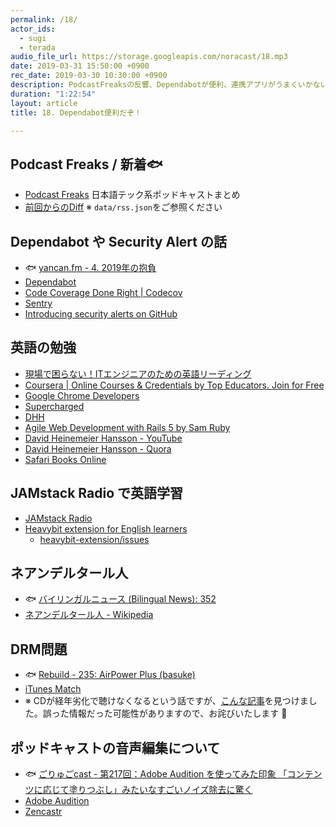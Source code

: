 ```yaml
---
permalink: /18/
actor_ids:
  - sugi
  - terada
audio_file_url: https://storage.googleapis.com/noracast/18.mp3
date: 2019-03-31 15:50:00 +0900
rec_date: 2019-03-30 10:30:00 +0900
description: PodcastFreaksの反響、Dependabotが便利、連携アプリがうまくいかない話、GitHubのSecurity alerts、英語学習、ネアンデルタール人について何もわかっていなかった話、DRM問題、などについて話しました。
duration: "1:22:54"
layout: article
title: 18. Dependabot便利だぞ！

---
```


## Podcast Freaks / 新着🐟

- [Podcast Freaks](https://podcastfreaks.com/) 日本語テック系ポッドキャストまとめ
- [前回からのDiff](https://github.com/noracast/podcast-freaks/compare/460a9b3...6f31a07#files_bucket) ※ `data/rss.json`をご参照ください

## Dependabot や Security Alert の話

- 🐟 [yancan.fm - 4. 2019年の抱負](https://www.yancan.tech/episode/4)
- [Dependabot](https://dependabot.com/)
- [Code Coverage Done Right | Codecov](https://codecov.io/)
- [Sentry](https://sentry.io/welcome/)
- [Introducing security alerts on GitHub](https://github.blog/2017-11-16-introducing-security-alerts-on-github/)

## 英語の勉強

- [現場で困らない！ITエンジニアのための英語リーディング](https://www.amazon.co.jp/dp/B073J7N5GR)
- [Coursera | Online Courses & Credentials by Top Educators. Join for Free](https://www.coursera.org/)
- [Google Chrome Developers](https://www.youtube.com/channel/UCnUYZLuoy1rq1aVMwx4aTzw)
- [Supercharged](https://www.youtube.com/watch?v=obtCN3Goaw4&list=PLNYkxOF6rcICCxAiogddzLoyL9Zedi3s5&index=86)
- [DHH](https://twitter.com/dhh)
- [Agile Web Development with Rails 5 by Sam Ruby](https://pragprog.com/book/rails5/agile-web-development-with-rails-5)
- [David Heinemeier Hansson - YouTube](https://www.youtube.com/channel/UCUkM9uMpWatT7gVWShgtKFw)
- [David Heinemeier Hansson - Quora](https://www.quora.com/profile/David-Heinemeier-Hansson)
- [Safari Books Online](https://www.oreilly.co.jp/safari/)

## JAMstack Radio で英語学習

- [JAMstack Radio](https://www.heavybit.com/library/podcasts/jamstack-radio/)
- [Heavybit extension for English learners](https://chrome.google.com/webstore/detail/heavybit-extension-for-en/ahfgdgmheoejjllbgnkegimdiajihbee)
    - [heavybit-extension/issues](https://github.com/noracast/heavybit-extension/issues)

## ネアンデルタール人

- 🐟 [バイリンガルニュース (Bilingual News): 352](http://bilingualnews.libsyn.com/352-022819)
- [ネアンデルタール人 - Wikipedia](https://ja.wikipedia.org/wiki/%E3%83%8D%E3%82%A2%E3%83%B3%E3%83%87%E3%83%AB%E3%82%BF%E3%83%BC%E3%83%AB%E4%BA%BA)

## DRM問題

- 🐟 [Rebuild - 235: AirPower Plus (basuke)](http://rebuild.fm/235/)
- [iTunes Match](https://support.apple.com/ja-jp/HT204146)
- ※ CDが経年劣化で聴けなくなるという話ですが、[こんな記事](http://www.audiostyle.net/archives/deteriorationdiscs.html)を見つけました。誤った情報だった可能性がありますので、お詫びいたします 🙇

## ポッドキャストの音声編集について

- 🐟 [ごりゅごcast  - 第217回：Adobe Audition を使ってみた印象 「コンテンツに応じて塗りつぶし」みたいなすごいノイズ除去に驚く](https://anchor.fm/goryugocom/episodes/217Adobe-Audition-e3g0ra)
- [Adobe Audition](https://www.adobe.com/products/audition.html)
- [Zencastr](https://zencastr.com)
